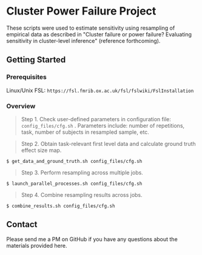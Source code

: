 # Cluster Power Failure Project

These scripts were used to estimate sensitivity using resampling of empirical data as described in
"Cluster failure or power failure? Evaluating sensitivity in cluster-level inference" (reference forthcoming).

## Getting Started

### Prerequisites

Linux/Unix
FSL: `https://fsl.fmrib.ox.ac.uk/fsl/fslwiki/FslInstallation`

### Overview

> Step 1. Check user-defined parameters in configuration file: `config_files/cfg.sh` . Parameters include: number of repetitions, task, number of subjects in resampled sample, etc.

> Step 2. Obtain task-relevant first level data and calculate ground truth effect size map.

```shell
$ get_data_and_ground_truth.sh config_files/cfg.sh
```

> Step 3. Perform resampling across multiple jobs.

```shell
$ launch_parallel_processes.sh config_files/cfg.sh
```

> Step 4. Combine resampling results across jobs.

```shell
$ combine_results.sh config_files/cfg.sh
```

## Contact

Please send me a PM on GitHub if you have any questions about the materials provided here. 

